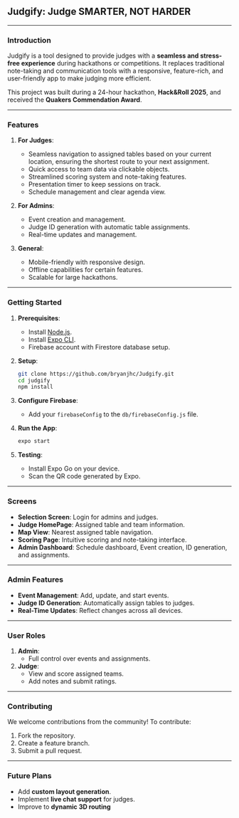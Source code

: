 ## **Judgify: Judge SMARTER, NOT HARDER**

---

### **Introduction**
Judgify is a tool designed to provide judges with a **seamless and stress-free experience** during hackathons or competitions. It replaces traditional note-taking and communication tools with a responsive, feature-rich, and user-friendly app to make judging more efficient.

This project was built during a 24-hour hackathon, **Hack&Roll 2025**, and received the **Quakers Commendation Award**.

---

### **Features**
1. **For Judges**:
   - Seamless navigation to assigned tables based on your current location, ensuring the shortest route to your next assignment.
   - Quick access to team data via clickable objects.
   - Streamlined scoring system and note-taking features.
   - Presentation timer to keep sessions on track.
   - Schedule management and clear agenda view.

2. **For Admins**:
   - Event creation and management.
   - Judge ID generation with automatic table assignments.
   - Real-time updates and management.

3. **General**:
   - Mobile-friendly with responsive design.
   - Offline capabilities for certain features.
   - Scalable for large hackathons.

---

### **Getting Started**
1. **Prerequisites**:
   - Install [Node.js](https://nodejs.org/).
   - Install [Expo CLI](https://docs.expo.dev/get-started/installation/).
   - Firebase account with Firestore database setup.

2. **Setup**:
   ```bash
   git clone https://github.com/bryanjhc/Judgify.git
   cd judgify
   npm install
   ```

3. **Configure Firebase**:
   - Add your `firebaseConfig` to the `db/firebaseConfig.js` file.

4. **Run the App**:
   ```bash
   expo start
   ```

5. **Testing**:
   - Install Expo Go on your device.
   - Scan the QR code generated by Expo.

---

### **Screens**
- **Selection Screen**: Login for admins and judges.
- **Judge HomePage**: Assigned table and team information.
- **Map View**: Nearest assigned table navigation.
- **Scoring Page**: Intuitive scoring and note-taking interface.
- **Admin Dashboard**: Schedule dashboard, Event creation, ID generation, and assignments.

---

### **Admin Features**
- **Event Management**: Add, update, and start events.
- **Judge ID Generation**: Automatically assign tables to judges.
- **Real-Time Updates**: Reflect changes across all devices.

---

### **User Roles**
1. **Admin**:
   - Full control over events and assignments.
2. **Judge**:
   - View and score assigned teams.
   - Add notes and submit ratings.

---

### **Contributing**
We welcome contributions from the community! To contribute:
1. Fork the repository.
2. Create a feature branch.
3. Submit a pull request.

---

### **Future Plans**
- Add **custom layout generation**.
- Implement **live chat support** for judges.
- Improve to  **dynamic 3D routing**
